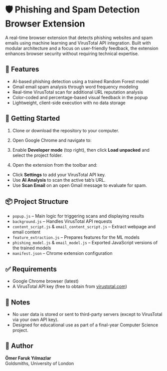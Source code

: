 # 🛡️ Phishing and Spam Detection Browser Extension

A real-time browser extension that detects phishing websites and spam emails using machine learning and VirusTotal API integration. Built with modular architecture and a focus on user-friendly feedback, the extension enhances browser security without requiring technical expertise.

## 🔧 Features

- AI-based phishing detection using a trained Random Forest model
- Gmail email spam analysis through word frequency modeling
- Real-time VirusTotal scan for additional URL reputation analysis
- Color-coded and percentage-based visual feedback in the popup
- Lightweight, client-side execution with no data storage

## 🚀 Getting Started

1. Clone or download the repository to your computer.

2. Open Google Chrome and navigate to:


3. Enable **Developer mode** (top right), then click **Load unpacked** and select the project folder.

4. Open the extension from the toolbar and:
- Click **Settings** to add your VirusTotal API key.
- Use **AI Analysis** to scan the active tab’s URL.
- Use **Scan Email** on an open Gmail message to evaluate for spam.

## 📦 Project Structure

- `popup.js` – Main logic for triggering scans and displaying results
- `background.js` – Handles VirusTotal API requests
- `content_script.js` & `email_content_script.js` – Extract webpage and email content
- `feature_extraction.js` – Prepares features for the ML models
- `phishing_model.js` & `email_model.js` – Exported JavaScript versions of the trained models
- `manifest.json` – Chrome extension configuration

## ✅ Requirements

- Google Chrome browser (latest)
- A VirusTotal API key (free to obtain from [virustotal.com](https://www.virustotal.com/))

## 📌 Notes

- No user data is stored or sent to third-party servers (except to VirusTotal via your own API key).
- Designed for educational use as part of a final-year Computer Science project.

## 👤 Author

**Ömer Faruk Yılmazlar**  
Goldsmiths, University of London  
